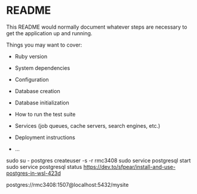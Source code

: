 # README

This README would normally document whatever steps are necessary to get the
application up and running.

Things you may want to cover:

* Ruby version

* System dependencies

* Configuration

* Database creation

* Database initialization

* How to run the test suite

* Services (job queues, cache servers, search engines, etc.)

* Deployment instructions

* ...


sudo su - postgres
createuser -s -r rmc3408
sudo service postgresql start
sudo service postgresql status
https://dev.to/sfpear/install-and-use-postgres-in-wsl-423d

postgres://rmc3408:1507@localhost:5432/mysite